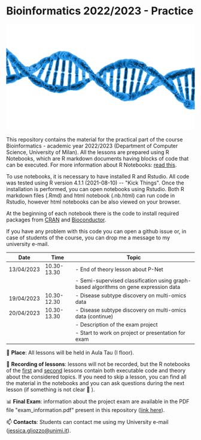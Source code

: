 # Bioinformatics 2022/2023 - Practice

<center>
<img src="dna.jpg" width="700">
</center>

This repository contains the material for the practical part of the course Bioinformatics - academic year 2022/2023 (Department of Computer Science, University of Milan).
All the lessons are prepared using R Notebooks, which are R markdown documents having blocks of code that can be executed.
For more information about R Notebooks: [read this](https://bookdown.org/yihui/rmarkdown/notebook.html).

To use notebooks, it is necessary to have installed R and Rstudio. All code was tested using R version 4.1.1 (2021-08-10) -- "Kick Things".
Once the installation is performed, you can open notebooks using Rstudio. Both R markdown files (.Rmd) and 
html notebook (.nb.html) can run code in Rstudio, however html notebooks can be also viewed on your browser.

At the beginning of each notebook there is the code to install required packages from [CRAN](https://cran.r-project.org/) 
and [Bioconductor](https://www.bioconductor.org/).

If you have any problem with this code you can open a github issue or, in case of students of the course, you can drop me a message to my university e-mail.


| Date          | Time         | Topic                                                                                |
| ------------- | ------------ |--------------------------------------------------------------------------------------| 
| 13/04/2023    | 10.30-13.30  | - End of theory lesson about P-Net                                                   |
|               |              | - Semi-supervised classification using graph-based algorithms on gene expression data|
| 19/04/2023    | 10.30-12.30  | - Disease subtype discovery on multi-omics data                                      |
| 20/04/2023    | 10.30-13.30  | - Disease subtype discovery on multi-omics data (continue)                           |
|               |              | - Description of the exam project                                                    |
|               |              | - Start to work on project or presentation for exam                                  |


:school: **Place**: All lessons will be held in Aula Tau (I floor).

:movie_camera: **Recording of lessons**: lessons will not be recorded, but the R notebooks of the [first](https://github.com/GliozzoJ/Bioinformatics_practice2023/blob/main/practice1_SSL.Rmd) and [second](https://github.com/GliozzoJ/Bioinformatics_practice2023/blob/main/practice2_clustering.Rmd) lessons contain both executable code and theory about the
considered topics. If you need to skip a lesson, you can find all the material 
in the notebooks and you can ask questions during the next lesson (if something is
not clear :grimacing: ).

:bar_chart: **Final Exam**: information about the project exam are available in the PDF file "exam_information.pdf" present in this 
repository ([link here](https://github.com/GliozzoJ/Bioinformatics_practice2023/blob/main/exam_information.pdf)).

:mailbox: **Contacts**: Students can contact me using my University e-mail (jessica.gliozzo@unimi.it).
